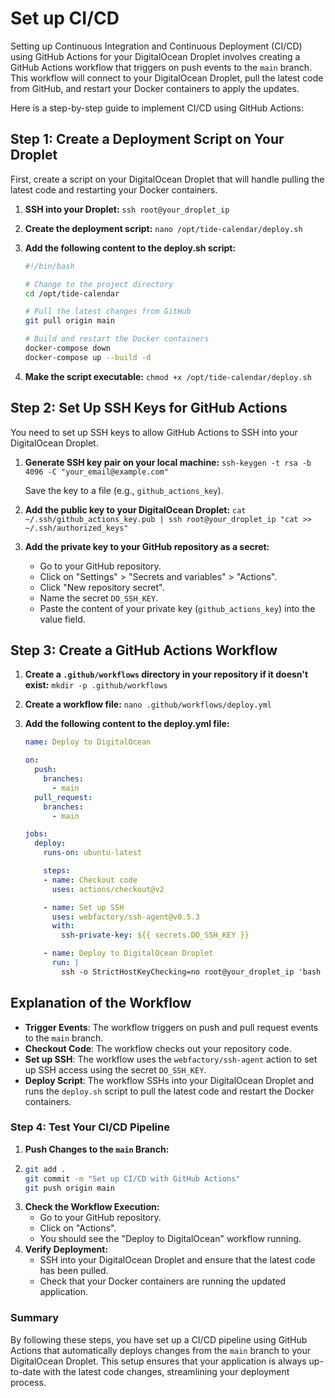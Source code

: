 # Set up CI/CD

Setting up Continuous Integration and Continuous Deployment (CI/CD) using GitHub Actions for your DigitalOcean Droplet involves creating a GitHub Actions workflow that triggers on push events to the `main` branch. This workflow will connect to your DigitalOcean Droplet, pull the latest code from GitHub, and restart your Docker containers to apply the updates.

Here is a step-by-step guide to implement CI/CD using GitHub Actions:

## Step 1: Create a Deployment Script on Your Droplet

First, create a script on your DigitalOcean Droplet that will handle pulling the latest code and restarting your Docker containers.

1. **SSH into your Droplet:** `ssh root@your_droplet_ip`

2. **Create the deployment script:** `nano /opt/tide-calendar/deploy.sh`

3. **Add the following content to the deploy.sh script:**
   ```bash
   #!/bin/bash

   # Change to the project directory
   cd /opt/tide-calendar

   # Pull the latest changes from GitHub
   git pull origin main

   # Build and restart the Docker containers
   docker-compose down
   docker-compose up --build -d
   ```

4. **Make the script executable:** `chmod +x /opt/tide-calendar/deploy.sh`

## Step 2: Set Up SSH Keys for GitHub Actions

You need to set up SSH keys to allow GitHub Actions to SSH into your DigitalOcean Droplet.

1. **Generate SSH key pair on your local machine:** `ssh-keygen -t rsa -b 4096 -C "your_email@example.com"`

   Save the key to a file (e.g., `github_actions_key`).

2. **Add the public key to your DigitalOcean Droplet:** `cat ~/.ssh/github_actions_key.pub | ssh root@your_droplet_ip "cat >> ~/.ssh/authorized_keys"`

3. **Add the private key to your GitHub repository as a secret:**
   - Go to your GitHub repository.
   - Click on "Settings" > "Secrets and variables" > "Actions".
   - Click "New repository secret".
   - Name the secret `DO_SSH_KEY`.
   - Paste the content of your private key (`github_actions_key`) into the value field.

## Step 3: Create a GitHub Actions Workflow

1. **Create a `.github/workflows` directory in your repository if it doesn't exist:** `mkdir -p .github/workflows`

2. **Create a workflow file:** `nano .github/workflows/deploy.yml`

3. **Add the following content to the deploy.yml file:**
   ```yaml
   name: Deploy to DigitalOcean

   on:
     push:
       branches:
         - main
     pull_request:
       branches:
         - main

   jobs:
     deploy:
       runs-on: ubuntu-latest

       steps:
       - name: Checkout code
         uses: actions/checkout@v2

       - name: Set up SSH
         uses: webfactory/ssh-agent@v0.5.3
         with:
           ssh-private-key: ${{ secrets.DO_SSH_KEY }}

       - name: Deploy to DigitalOcean Droplet
         run: |
           ssh -o StrictHostKeyChecking=no root@your_droplet_ip 'bash /opt/tide-calendar/deploy.sh'
   ```

## Explanation of the Workflow

- **Trigger Events**: The workflow triggers on push and pull request events to the `main` branch.
- **Checkout Code**: The workflow checks out your repository code.
- **Set up SSH**: The workflow uses the `webfactory/ssh-agent` action to set up SSH access using the secret `DO_SSH_KEY`.
- **Deploy Script**: The workflow SSHs into your DigitalOcean Droplet and runs the `deploy.sh` script to pull the latest code and restart the Docker containers.

### Step 4: Test Your CI/CD Pipeline

1. **Push Changes to the `main` Branch:**
1. 
   ```bash
   git add .
   git commit -m "Set up CI/CD with GitHub Actions"
   git push origin main
   ```
2. **Check the Workflow Execution:**
   - Go to your GitHub repository.
   - Click on "Actions".
   - You should see the "Deploy to DigitalOcean" workflow running.
3. **Verify Deployment:**
   - SSH into your DigitalOcean Droplet and ensure that the latest code has been pulled.
   - Check that your Docker containers are running the updated application.

### Summary

By following these steps, you have set up a CI/CD pipeline using GitHub Actions that automatically deploys changes from the `main` branch to your DigitalOcean Droplet. This setup ensures that your application is always up-to-date with the latest code changes, streamlining your deployment process.
